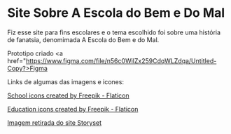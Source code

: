 # Site Sobre A Escola do Bem e Do Mal

Fiz esse site para fins escolares e o tema escolhido foi sobre uma história de fanatsia, denomimada A Escola do Bem e do Mal.

Prototipo criado <a href="https://www.figma.com/file/n56c0WilZx259CdqWLZdqa/Untitled-Copy?>Figma</a>

Links de algumas das imagens e icones:

<a href="https://www.flaticon.com/icon-packs/school" title="school icons">School icons created by Freepik - Flaticon</a>

<a href="https://www.flaticon.com/packs/education" title="education icons">Education icons created by Freepik - Flaticon</a>

<a href="https://storyset.com/education">Imagem retirada do site Storyset</a>
